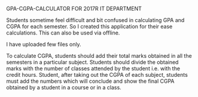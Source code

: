 GPA-CGPA-CALCULATOR FOR 2017R IT DEPARTMENT

Students sometime feel difficult and bit confused in calculating GPA and CGPA for each semester. So I created this application for their ease calculations. This can also be used via offline.

I have uploaded few files only.

To calculate CGPA, students should add their total marks obtained in all the semesters in a particular subject.
Students should divide the obtained marks with the number of classes attended by the student i.e. with the credit hours.
Student, after taking out the CGPA of each subject, students must add the numbers which will conclude and show the final CGPA obtained by a student in a course or in a class. 

